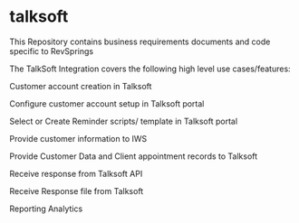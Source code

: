 # talksoft
This Repository contains business requirements documents and code specific to RevSprings

The TalkSoft Integration covers the following high level use cases/features:

Customer account creation in Talksoft

Configure customer account setup in  Talksoft portal

Select or Create Reminder scripts/ template in Talksoft portal

Provide customer information to IWS

Provide Customer Data and Client appointment records to Talksoft

Receive response from Talksoft API

Receive Response file from Talksoft

Reporting Analytics



